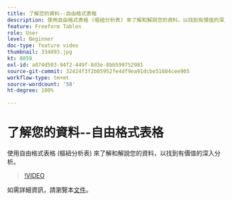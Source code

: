 ```yaml
---
title: 了解您的資料--自由格式表格
description: 使用自由格式表格 (樞紐分析表) 來了解和解說您的資料，以找到有價值的深入分析。
feature: Freeform Tables
role: User
level: Beginner
doc-type: feature video
thumbnail: 334093.jpg
kt: 8059
exl-id: a074d503-94f2-449f-8d3e-8bb599752981
source-git-commit: 32424f3f2b05952fe4df9ea91dcbe51684cee905
workflow-type: tm+mt
source-wordcount: '58'
ht-degree: 100%

---
```


# 了解您的資料--自由格式表格

使用自由格式表格 (樞紐分析表) 來了解和解說您的資料，以找到有價值的深入分析。

>[!VIDEO](https://video.tv.adobe.com/v/334093/?quality=12&learn=on)

如需詳細資訊，請瀏覽本[文件](https://experienceleague.adobe.com/docs/analytics/analyze/analysis-workspace/visualizations/freeform-table/freeform-table.html?lang=zh-Hant)。
